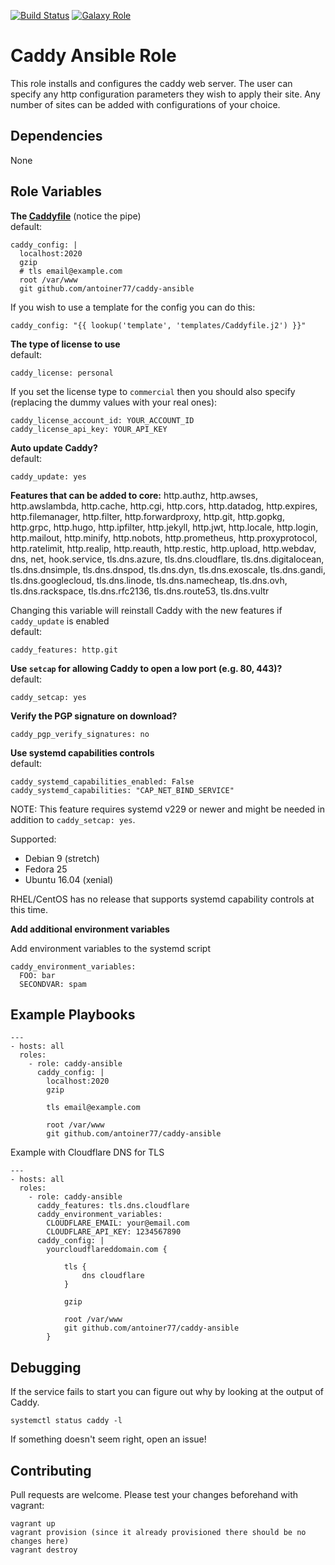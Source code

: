 [![Build Status](https://travis-ci.org/antoiner77/caddy-ansible.svg?branch=master)](https://travis-ci.org/antoiner77/caddy-ansible)
[![Galaxy Role](https://img.shields.io/badge/ansible--galaxy-caddy-blue.svg)](https://galaxy.ansible.com/antoiner77/caddy/)

Caddy Ansible Role
=========

This role installs and configures the caddy web server. The user can specify any http configuration parameters they wish to apply their site. Any number of sites can be added with configurations of your choice.

Dependencies
------------
None

Role Variables
--------------

**The [Caddyfile](https://caddyserver.com/docs/caddyfile)** (notice the pipe)<br>
default:
```
caddy_config: |
  localhost:2020
  gzip
  # tls email@example.com
  root /var/www
  git github.com/antoiner77/caddy-ansible
```

If you wish to use a template for the config you can do this:
```
caddy_config: "{{ lookup('template', 'templates/Caddyfile.j2') }}"
```

**The type of license to use**<br>
default:
```
caddy_license: personal
```
If you set the license type to `commercial` then you should also specify (replacing the dummy values with your real ones):
```
caddy_license_account_id: YOUR_ACCOUNT_ID
caddy_license_api_key: YOUR_API_KEY
```
**Auto update Caddy?**<br>
default:
```
caddy_update: yes
```
**Features that can be added to core:** http.authz, http.awses, http.awslambda, 
http.cache, http.cgi, http.cors, http.datadog, http.expires, http.filemanager, 
http.filter, http.forwardproxy, http.git, http.gopkg, http.grpc, http.hugo, 
http.ipfilter, http.jekyll, http.jwt, http.locale, http.login, http.mailout, 
http.minify, http.nobots, http.prometheus, http.proxyprotocol, http.ratelimit, 
http.realip, http.reauth, http.restic, http.upload, http.webdav, dns, net, 
hook.service, tls.dns.azure, tls.dns.cloudflare, tls.dns.digitalocean, 
tls.dns.dnsimple, tls.dns.dnspod, tls.dns.dyn, tls.dns.exoscale, tls.dns.gandi, 
tls.dns.googlecloud, tls.dns.linode, tls.dns.namecheap, tls.dns.ovh, 
tls.dns.rackspace, tls.dns.rfc2136, tls.dns.route53, tls.dns.vultr   

Changing this variable will reinstall Caddy with the new features if `caddy_update` is enabled<br>
default:
```
caddy_features: http.git
```
**Use `setcap` for allowing Caddy to open a low port (e.g. 80, 443)?**<br>
default:
```
caddy_setcap: yes
```
**Verify the PGP signature on download?**<br>
```
caddy_pgp_verify_signatures: no
```
**Use systemd capabilities controls**<br>
default:
```
caddy_systemd_capabilities_enabled: False
caddy_systemd_capabilities: "CAP_NET_BIND_SERVICE"
```
NOTE: This feature requires systemd v229 or newer and might be needed in addition to `caddy_setcap: yes`.

Supported:
* Debian 9 (stretch)
* Fedora 25
* Ubuntu 16.04 (xenial)

RHEL/CentOS has no release that supports systemd capability controls at this time.

**Add additional environment variables**<br>

Add environment variables to the systemd script

```
caddy_environment_variables:
  FOO: bar
  SECONDVAR: spam
```

Example Playbooks
----------------
```
---
- hosts: all
  roles:
    - role: caddy-ansible
      caddy_config: |
        localhost:2020
        gzip

        tls email@example.com

        root /var/www
        git github.com/antoiner77/caddy-ansible
```

Example with Cloudflare DNS for TLS 

```
---
- hosts: all
  roles:
    - role: caddy-ansible
      caddy_features: tls.dns.cloudflare
      caddy_environment_variables:
        CLOUDFLARE_EMAIL: your@email.com
        CLOUDFLARE_API_KEY: 1234567890
      caddy_config: |
        yourcloudflareddomain.com {
    
            tls {
                dns cloudflare
            }
            
            gzip
    
            root /var/www
            git github.com/antoiner77/caddy-ansible
        }
```

Debugging
---------
If the service fails to start you can figure out why by looking at the output of Caddy.<br>

```console
systemctl status caddy -l
```

If something doesn't seem right, open an issue!

Contributing
------------
Pull requests are welcome. Please test your changes beforehand with vagrant:
```
vagrant up
vagrant provision (since it already provisioned there should be no changes here)
vagrant destroy
```
